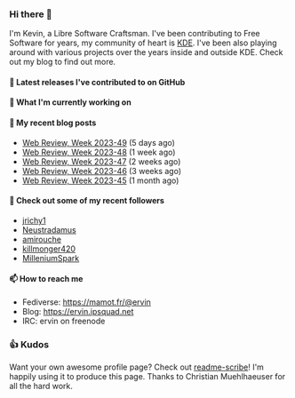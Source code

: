 ### Hi there 👋

I'm Kevin, a Libre Software Craftsman. I've been contributing to Free Software for years,
my community of heart is [KDE](https://kde.org). I've been also playing around with various
projects over the years inside and outside KDE. Check out my blog to find out more.

#### 🔭 Latest releases I've contributed to on GitHub


#### 🌱 What I'm currently working on


#### 📜 My recent blog posts

- [Web Review, Week 2023-49](https://ervin.ipsquad.net/blog/2023/12/08/web-review-week-2023-49/) (5 days ago)
- [Web Review, Week 2023-48](https://ervin.ipsquad.net/blog/2023/12/01/web-review-week-2023-48/) (1 week ago)
- [Web Review, Week 2023-47](https://ervin.ipsquad.net/blog/2023/11/24/web-review-week-2023-47/) (2 weeks ago)
- [Web Review, Week 2023-46](https://ervin.ipsquad.net/blog/2023/11/17/web-review-week-2023-46/) (3 weeks ago)
- [Web Review, Week 2023-45](https://ervin.ipsquad.net/blog/2023/11/11/web-review-week-2023-45/) (1 month ago)

#### 👯 Check out some of my recent followers

- [jrichy1](https://github.com/jrichy1)
- [Neustradamus](https://github.com/Neustradamus)
- [amirouche](https://github.com/amirouche)
- [killmonger420](https://github.com/killmonger420)
- [MilleniumSpark](https://github.com/MilleniumSpark)

#### 📫 How to reach me

- Fediverse: https://mamot.fr/@ervin
- Blog: https://ervin.ipsquad.net
- IRC: ervin on freenode

### 👍 Kudos

Want your own awesome profile page? Check out [readme-scribe](https://github.com/muesli/readme-scribe)!
I'm happily using it to produce this page. Thanks to Christian Muehlhaeuser for all the hard work.

